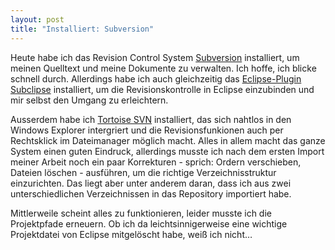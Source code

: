 ```yaml
---
layout: post
title: "Installiert: Subversion"
---
```

Heute habe ich das Revision Control System [Subversion][0] installiert, um meinen Quelltext und meine Dokumente zu verwalten. Ich hoffe, ich blicke schnell durch. Allerdings habe ich auch gleichzeitig das [Eclipse-Plugin Subclipse][1] installiert, um die Revisionskontrolle in Eclipse einzubinden und mir selbst den Umgang zu erleichtern.

Ausserdem habe ich [Tortoise SVN][2] installiert, das sich nahtlos in den Windows Explorer intergriert und die Revisionsfunkionen auch per Rechtsklick im Dateimanager möglich macht. Alles in allem macht das ganze System einen guten Eindruck, allerdings musste ich nach dem ersten Import meiner Arbeit noch ein paar Korrekturen - sprich: Ordern verschieben, Dateien löschen - ausführen, um die richtige Verzeichnisstruktur einzurichten. Das liegt aber unter anderem daran, dass ich aus zwei unterschiedlichen Verzeichnissen in das Repository importiert habe.

Mittlerweile scheint alles zu funktionieren, leider musste ich die Projektpfade erneuern. Ob ich da leichtsinnigerweise eine wichtige Projektdatei von Eclipse mitgelöscht habe, weiß ich nicht…

[0]: http://subversion.tigris.org/
[1]: http://subclipse.tigris.org/
[2]: http://tortoisesvn.tigris.org/
